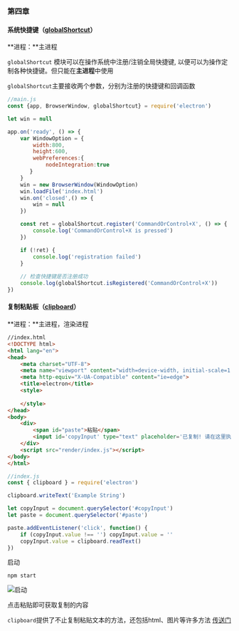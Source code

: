 ### 第四章

#### 系统快捷键（[globalShortcut](https://electronjs.org/docs/api/global-shortcut#%E7%B3%BB%E7%BB%9F%E5%BF%AB%E6%8D%B7%E9%94%AE)）

**进程：**主进程

`globalShortcut` 模块可以在操作系统中注册/注销全局快捷键, 以便可以为操作定制各种快捷键。但只能在**主进程**中使用

`globalShortcut`主要接收两个参数，分别为注册的快捷键和回调函数

```javascript
//main.js
const {app, BrowserWindow, globalShortcut} = require('electron')

let win = null

app.on('ready', () => {
    var WindowOption = {
        width:800,
        height:600,
        webPreferences:{
            nodeIntegration:true
       }
    }
    win = new BrowserWindow(WindowOption)
    win.loadFile('index.html')
    win.on('closed',() => {
        win = null
    })

    const ret = globalShortcut.register('CommandOrControl+X', () => {
        console.log('CommandOrControl+X is pressed')
    })

    if (!ret) {
        console.log('registration failed')
    }
    
    // 检查快捷键是否注册成功
    console.log(globalShortcut.isRegistered('CommandOrControl+X'))
})
```



#### 复制粘贴板（[clipboard](https://electronjs.org/docs/api/clipboard#%E5%89%AA%E8%B4%B4%E6%9D%BF)）

**进程：**主进程，渲染进程

```html
//index.html
<!DOCTYPE html>
<html lang="en">
<head>
    <meta charset="UTF-8">
    <meta name="viewport" content="width=device-width, initial-scale=1.0">
    <meta http-equiv="X-UA-Compatible" content="ie=edge">
    <title>electron</title>
    <style>
    
    </style>
</head>
<body>
    <div>
        <span id="paste">粘贴</span>
        <input id='copyInput' type="text" placeholder='已复制! 请在这里执行粘贴'>
    </div>
    <script src="render/index.js"></script>
</body>
</html>
```

```javascript
//index.js
const { clipboard } = require('electron')

clipboard.writeText('Example String')

let copyInput = document.querySelector('#copyInput')
let paste = document.querySelector('#paste')

paste.addEventListener('click', function() {
    if (copyInput.value !== '') copyInput.value = ''
    copyInput.value = clipboard.readText()
})
```

启动

```shell
npm start
```

![启动](https://s2.ax1x.com/2019/05/27/VZlTY9.png)

点击粘贴即可获取复制的内容

`clipboard`提供了不止复制粘贴文本的方法，还包括html、图片等许多方法
[传送门](https://electronjs.org/docs/api/clipboard)
